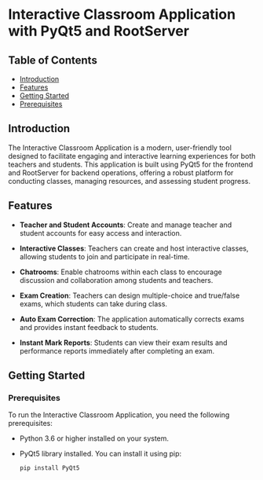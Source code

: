 # Interactive Classroom Application with PyQt5 and RootServer

## Table of Contents
- [Introduction](#introduction)
- [Features](#features)
- [Getting Started](#getting-started)
- [Prerequisites](#prerequisites)

## Introduction

The Interactive Classroom Application is a modern, user-friendly tool designed to facilitate engaging and interactive learning experiences for both teachers and students. This application is built using PyQt5 for the frontend and RootServer for backend operations, offering a robust platform for conducting classes, managing resources, and assessing student progress.

## Features

- **Teacher and Student Accounts**: Create and manage teacher and student accounts for easy access and interaction.

- **Interactive Classes**: Teachers can create and host interactive classes, allowing students to join and participate in real-time.

- **Chatrooms**: Enable chatrooms within each class to encourage discussion and collaboration among students and teachers.

- **Exam Creation**: Teachers can design multiple-choice and true/false exams, which students can take during class.

- **Auto Exam Correction**: The application automatically corrects exams and provides instant feedback to students.

- **Instant Mark Reports**: Students can view their exam results and performance reports immediately after completing an exam.

## Getting Started

### Prerequisites

To run the Interactive Classroom Application, you need the following prerequisites:

- Python 3.6 or higher installed on your system.
- PyQt5 library installed. You can install it using pip:

  ```bash
  pip install PyQt5
